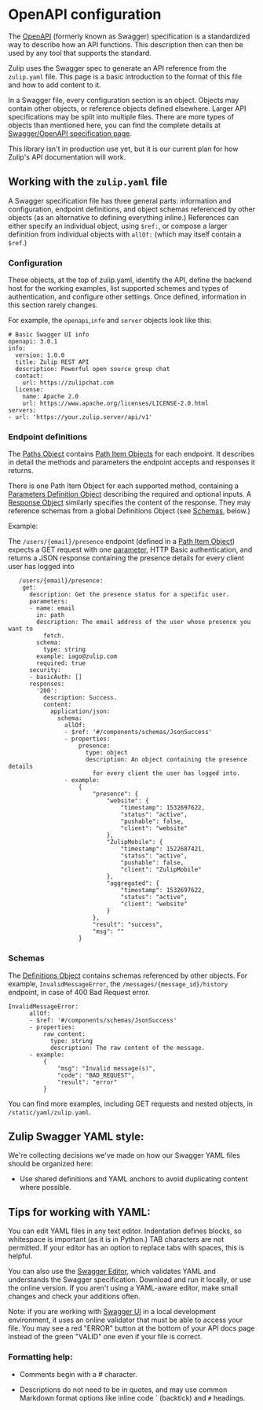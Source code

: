 # OpenAPI configuration

The [OpenAPI](http://swagger.io/specification/) (formerly known as
Swagger) specification is a standardized way to describe how an API
functions. This description then can then be used by any tool that
supports the standard.

Zulip uses the Swagger spec to generate an API reference from the
`zulip.yaml` file. This page is a basic introduction to the format of
this file and how to add content to it.

In a Swagger file, every configuration section is an object. Objects
may contain other objects, or reference objects defined
elsewhere. Larger API specifications may be split into multiple
files. There are more types of objects than mentioned here, you can
find the complete details at
[Swagger/OpenAPI specification page](http://swagger.io/specification).

This library isn't in production use yet, but it is our current plan
for how Zulip's API documentation will work.

## Working with the `zulip.yaml` file

A Swagger specification file has three general parts: information and
configuration, endpoint definitions, and object schemas referenced by
other objects (as an alternative to defining everything inline.)
References can either specify an individual object, using `$ref:`, or
compose a larger definition from individual objects with `allOf:`
(which may itself contain a `$ref`.)

### Configuration

These objects, at the top of zulip.yaml, identify the API, define the
 backend host for the working examples, list supported schemes and 
types of authentication, and configure other settings. Once defined, 
information in this section rarely changes.


For example, the `openapi`,`info` and `server` objects look like this:
```
# Basic Swagger UI info
openapi: 3.0.1
info:
  version: 1.0.0
  title: Zulip REST API
  description: Powerful open source group chat
  contact:
    url: https://zulipchat.com
  license:
    name: Apache 2.0
    url: https://www.apache.org/licenses/LICENSE-2.0.html
servers:
- url: 'https://your.zulip.server/api/v1'

```

### Endpoint definitions

The [Paths Object](http://swagger.io/specification/#pathsObject)
contains
[Path Item Objects](http://swagger.io/specification/#pathItemObject)
for each endpoint. It describes in detail the methods and parameters
the endpoint accepts and responses it returns.

There is one Path Item Object for each supported method, containing a
[Parameters Definition Object](http://swagger.io/specification/#parametersDefinitionObject)
describing the required and optional inputs. A
[Response Object](http://swagger.io/specification/#responseObject)
similarly specifies the content of the response. They may reference
schemas from a global Definitions Object (see [Schemas](#schemas),
below.)

Example:

The `/users/{email}/presence` endpoint (defined in a
[Path Item Object](http://swagger.io/specification/#pathItemObject))
expects a GET request with one
[parameter](http://swagger.io/specification/#parameterObject), HTTP
Basic authentication, and returns a JSON response containing the 
presence details for every client user has logged into

```
   /users/{email}/presence:
    get:
      description: Get the presence status for a specific user.
      parameters:
      - name: email
        in: path
        description: The email address of the user whose presence you want to
          fetch.
        schema:
          type: string
        example: iago@zulip.com
        required: true
      security:
      - basicAuth: []
      responses:
        '200':
          description: Success.
          content:
            application/json:
              schema:
                allOf:
                - $ref: '#/components/schemas/JsonSuccess'
                - properties:
                    presence:
                      type: object
                      description: An object containing the presence details
                        for every client the user has logged into.
                - example:
                    {
                        "presence": {
                            "website": {
                                "timestamp": 1532697622,
                                "status": "active",
                                "pushable": false,
                                "client": "website"
                            },
                            "ZulipMobile": {
                                "timestamp": 1522687421,
                                "status": "active",
                                "pushable": false,
                                "client": "ZulipMobile"
                            },
                            "aggregated": {
                                "timestamp": 1532697622,
                                "status": "active",
                                "client": "website"
                            }
                        },
                        "result": "success",
                        "msg": ""
                    }
```

### Schemas

The
[Definitions Object](http://swagger.io/specification/#definitionsObject)
contains schemas referenced by other objects. For example,
`InvalidMessageError`, the `/messages/{message_id}/history` endpoint, 
in case of 400 Bad Request error.

```
InvalidMessageError:
      allOf:
      - $ref: '#/components/schemas/JsonSuccess'
      - properties:
          raw_content:
            type: string
            description: The raw content of the message.
      - example:
          {
              "msg": "Invalid message(s)",
              "code": "BAD_REQUEST",
              "result": "error"
          }
```

You can find more examples, including GET requests and nested objects, in
`/static/yaml/zulip.yaml`.

## Zulip Swagger YAML style:

We're collecting decisions we've made on how our Swagger YAML files
should be organized here:

* Use shared definitions and YAML anchors to avoid duplicating content
  where possible.

## Tips for working with YAML:

You can edit YAML files in any text editor. Indentation defines
blocks, so whitespace is important (as it is in Python.) TAB
characters are not permitted.  If your editor has an option to replace
tabs with spaces, this is helpful.

You can also use the
[Swagger Editor](http://swagger.io/swagger-editor), which validates
YAML and understands the Swagger specification. Download and run it
locally, or use the online version. If you aren't using a YAML-aware
editor, make small changes and check your additions often.

Note: if you are working with
[Swagger UI](http://swagger.io/swagger-ui/) in a local development
environment, it uses an online validator that must be able to access
your file. You may see a red "ERROR" button at the bottom of your API
docs page instead of the green "VALID" one even if your file is
correct.

### Formatting help:

* Comments begin with a # character.

* Descriptions do not need to be in quotes, and may use common
  Markdown format options like inline code \` (backtick) and `#`
  headings.

